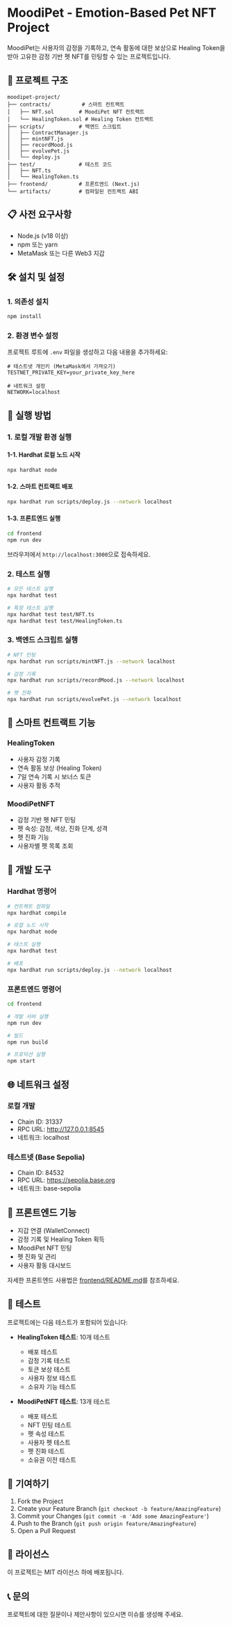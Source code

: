 # MoodiPet - Emotion-Based Pet NFT Project

MoodiPet는 사용자의 감정을 기록하고, 연속 활동에 대한 보상으로 Healing Token을 받아 고유한 감정 기반 펫 NFT를 민팅할 수 있는 프로젝트입니다.

## 🚀 프로젝트 구조

```
moodipet-project/
├── contracts/          # 스마트 컨트랙트
│   ├── NFT.sol        # MoodiPet NFT 컨트랙트
│   └── HealingToken.sol # Healing Token 컨트랙트
├── scripts/           # 백엔드 스크립트
│   ├── ContractManager.js
│   ├── mintNFT.js
│   ├── recordMood.js
│   ├── evolvePet.js
│   └── deploy.js
├── test/              # 테스트 코드
│   ├── NFT.ts
│   └── HealingToken.ts
├── frontend/          # 프론트엔드 (Next.js)
└── artifacts/         # 컴파일된 컨트랙트 ABI
```

## 📋 사전 요구사항

- Node.js (v18 이상)
- npm 또는 yarn
- MetaMask 또는 다른 Web3 지갑

## 🛠️ 설치 및 설정

### 1. 의존성 설치

```bash
npm install
```

### 2. 환경 변수 설정

프로젝트 루트에 `.env` 파일을 생성하고 다음 내용을 추가하세요:

```env
# 테스트넷 개인키 (MetaMask에서 가져오기)
TESTNET_PRIVATE_KEY=your_private_key_here

# 네트워크 설정
NETWORK=localhost
```

## 🚀 실행 방법

### 1. 로컬 개발 환경 실행

#### 1-1. Hardhat 로컬 노드 시작
```bash
npx hardhat node
```

#### 1-2. 스마트 컨트랙트 배포
```bash
npx hardhat run scripts/deploy.js --network localhost
```

#### 1-3. 프론트엔드 실행
```bash
cd frontend
npm run dev
```

브라우저에서 `http://localhost:3000`으로 접속하세요.

### 2. 테스트 실행

```bash
# 모든 테스트 실행
npx hardhat test

# 특정 테스트 실행
npx hardhat test test/NFT.ts
npx hardhat test test/HealingToken.ts
```

### 3. 백엔드 스크립트 실행

```bash
# NFT 민팅
npx hardhat run scripts/mintNFT.js --network localhost

# 감정 기록
npx hardhat run scripts/recordMood.js --network localhost

# 펫 진화
npx hardhat run scripts/evolvePet.js --network localhost
```

## 📝 스마트 컨트랙트 기능

### HealingToken
- 사용자 감정 기록
- 연속 활동 보상 (Healing Token)
- 7일 연속 기록 시 보너스 토큰
- 사용자 활동 추적

### MoodiPetNFT
- 감정 기반 펫 NFT 민팅
- 펫 속성: 감정, 색상, 진화 단계, 성격
- 펫 진화 기능
- 사용자별 펫 목록 조회

## 🔧 개발 도구

### Hardhat 명령어
```bash
# 컨트랙트 컴파일
npx hardhat compile

# 로컬 노드 시작
npx hardhat node

# 테스트 실행
npx hardhat test

# 배포
npx hardhat run scripts/deploy.js --network localhost
```

### 프론트엔드 명령어
```bash
cd frontend

# 개발 서버 실행
npm run dev

# 빌드
npm run build

# 프로덕션 실행
npm start
```

## 🌐 네트워크 설정

### 로컬 개발
- Chain ID: 31337
- RPC URL: http://127.0.0.1:8545
- 네트워크: localhost

### 테스트넷 (Base Sepolia)
- Chain ID: 84532
- RPC URL: https://sepolia.base.org
- 네트워크: base-sepolia

## 📱 프론트엔드 기능

- 지갑 연결 (WalletConnect)
- 감정 기록 및 Healing Token 획득
- MoodiPet NFT 민팅
- 펫 진화 및 관리
- 사용자 활동 대시보드

자세한 프론트엔드 사용법은 [frontend/README.md](./frontend/README.md)를 참조하세요.

## 🧪 테스트

프로젝트에는 다음 테스트가 포함되어 있습니다:

- **HealingToken 테스트**: 10개 테스트
  - 배포 테스트
  - 감정 기록 테스트
  - 토큰 보상 테스트
  - 사용자 정보 테스트
  - 소유자 기능 테스트

- **MoodiPetNFT 테스트**: 13개 테스트
  - 배포 테스트
  - NFT 민팅 테스트
  - 펫 속성 테스트
  - 사용자 펫 테스트
  - 펫 진화 테스트
  - 소유권 이전 테스트

## 🤝 기여하기

1. Fork the Project
2. Create your Feature Branch (`git checkout -b feature/AmazingFeature`)
3. Commit your Changes (`git commit -m 'Add some AmazingFeature'`)
4. Push to the Branch (`git push origin feature/AmazingFeature`)
5. Open a Pull Request

## 📄 라이선스

이 프로젝트는 MIT 라이선스 하에 배포됩니다.

## 📞 문의

프로젝트에 대한 질문이나 제안사항이 있으시면 이슈를 생성해 주세요.
